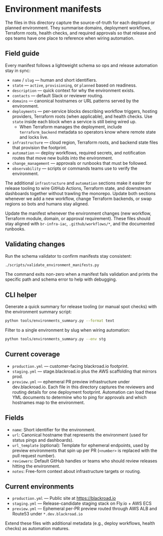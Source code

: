 # Environment manifests

The files in this directory capture the source-of-truth for each deployed or
planned environment. They summarise domains, deployment workflows, Terraform
roots, health checks, and required approvals so that release and ops teams have
one place to reference when wiring automation.

## Field guide

Every manifest follows a lightweight schema so ops and release automation stay
in sync:

- `name` / `slug` — human and short identifiers.
- `state` — `active`, `provisioning`, or `planned` based on readiness.
- `description` — quick context for why the environment exists.
- `contacts` — default Slack or reviewer routing.
- `domains` — canonical hostnames or URL patterns served by the environment.
- `deployments` — per-service blocks describing workflow triggers, hosting
  providers, Terraform roots (when applicable), and health checks. Use
  `state` inside each block when a service is still being wired up.
  - When Terraform manages the deployment, include `terraform_backend`
    metadata so operators know where remote state and locks live.
- `infrastructure` — cloud region, Terraform roots, and backend state files that
  provision the footprint.
- `automation` — deploy workflows, required secrets, and notification routes
  that move new builds into the environment.
- `change_management` — approvals or runbooks that must be followed.
- `observability` — scripts or commands teams use to verify the environment.

The additional `infrastructure` and `automation` sections make it easier for
release tooling to wire GitHub Actions, Terraform state, and downstream
dashboards together without trawling the monorepo. Update both sections whenever
we add a new workflow, change Terraform backends, or swap regions so bots and
humans stay aligned.

Update the manifest whenever the environment changes (new workflow, Terraform
module, domain, or approval requirement). These files should stay aligned with
`br-infra-iac`, `.github/workflows/*`, and the documented runbooks.

## Validating changes

Run the schema validator to confirm manifests stay consistent:

```bash
./scripts/validate_environment_manifests.py
```

The command exits non-zero when a manifest fails validation and prints the
specific path and schema error to help with debugging.
## CLI helper

Generate a quick summary for release tooling (or manual spot checks) with the
environment summary script:

```bash
python tools/environments_summary.py --format text
```

Filter to a single environment by slug when wiring automation:

```bash
python tools/environments_summary.py --env stg
```

## Current coverage

- `production.yml` — customer-facing blackroad.io footprint.
- `staging.yml` — stage.blackroad.io plus the AWS scaffolding that mirrors prod.
- `preview.yml` — ephemeral PR preview infrastructure under dev.blackroad.io.
Each file in this directory captures the reviewers and routing details for one deployment footprint. Automation can load these YML documents to determine who to ping for approvals and which hostnames map to the environment.

## Fields

- `name`: Short identifier for the environment.
- `url`: Canonical hostname that represents the environment (used for status pings and dashboards).
- `url_template` (optional): Template for ephemeral endpoints, used by preview environments that spin up per PR (`<number>` is replaced with the pull request number).
- `reviewers`: Default GitHub handles or teams who should review releases hitting the environment.
- `notes`: Free-form context about infrastructure targets or routing.

## Current environments

- `production.yml` — Public site at https://blackroad.io
- `staging.yml` — Release-candidate staging stack on Fly.io + AWS ECS
- `preview.yml` — Ephemeral per-PR preview routed through AWS ALB and Route53 under `*.dev.blackroad.io`

Extend these files with additional metadata (e.g., deploy workflows, health checks) as automation matures.
